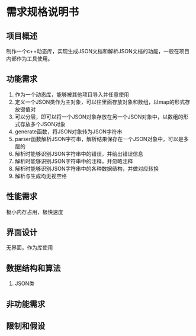 # 需求规格说明书

## 项目概述
制作一个c++动态库，实现生成JSON文档和解析JSON文档的功能，一般在项目内部作为工具使用。

## 功能需求
1. 作为一个动态库，能够被其他项目导入并任意使用
1. 定义一个JSON类作为主对象，可以往里面存放对象和数组，以map的形式存放键值对
1. 可以分层，即可以将一个JSON对象存放在另一个JSON对象中，以数组的形式存放多个JSON对象
1. generate函数，将JSON对象转为JSON字符串
1. parser函数解析JSON字符串，解析结果保存在一个JSON对象中，可以是多层的
1. 解析时能够识别JSON字符串中的错误，并给出错误信息
1. 解析时能够识别JSON字符串中的注释，并忽略注释
1. 解析时能够识别JSON字符串中的各种数据结构，并做对应转换
1. 解析与生成均无视空格

## 性能需求
极小内存占用，极快速度

## 界面设计
无界面，作为库使用

## 数据结构和算法

1. JSON类
## 非功能需求

## 限制和假设
